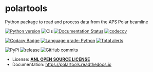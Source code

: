 # polartools

Python package to read and process data from the APS Polar beamline

[![Python version](https://img.shields.io/pypi/pyversions/polartools.svg)](https://pypi.python.org/pypi/polartools)
![CIs](https://github.com/APS-4ID-POLAR//polartools/workflows/CIs/badge.svg)
[![Documentation Status](https://readthedocs.org/projects/polartools/badge/?version=latest)](http://polartools.readthedocs.io/en/latest/?badge=latest)
[![codecov](https://codecov.io/gh/APS-4ID-POLAR/polartools/branch/main/graph/badge.svg?token=pniQQrvLIA)](https://codecov.io/gh/APS-4ID-POLAR/polartools)

[![Codacy Badge](https://api.codacy.com/project/badge/Grade/b94ee8138eec41d680ece65b77b8f7c2)](https://app.codacy.com/gh/APS-4ID-POLAR/polartools?utm_source=github.com&utm_medium=referral&utm_content=APS-4ID-POLAR/polartools&utm_campaign=Badge_Grade)
[![Language grade: Python](https://img.shields.io/lgtm/grade/python/g/APS-4ID-POLAR/polartools.svg?logo=lgtm&logoWidth=18)](https://lgtm.com/projects/g/APS-4ID-POLAR/polartools/context:python)
[![Total alerts](https://img.shields.io/lgtm/alerts/g/APS-4ID-POLAR/polartools.svg?logo=lgtm&logoWidth=18)](ttps://lgtm.com/projects/g/APS-4ID-POLAR/polartools/alerts/)

[![PyPi](https://img.shields.io/pypi/v/polartools.svg)](https://pypi.python.org/pypi/polartool)
[![release](https://img.shields.io/github/release/APS-4ID-POLAR/polartools.svg)](https://github.com/APS-4ID-POLAR/polartools/releases)
[![GitHub commits](https://img.shields.io/github/commits-since/APS-4ID-POLAR/polartools/v0.2.1.svg)](https://github.com/APS-4ID-POLAR/polartools/commit/)

-   License: [**ANL OPEN SOURCE LICENSE**](LICENSE.txt)
-   Documentation: https://polartools.readthedocs.io
